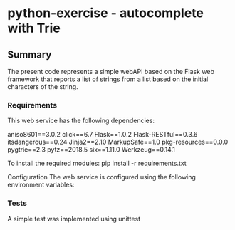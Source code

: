 # python-exercise - autocomplete with Trie

## Summary
The present code represents a simple webAPI based on the Flask web framework that reports a list of strings from a list based on the initial characters of the string.


### Requirements
This web service has the following dependencies:

aniso8601==3.0.2
click==6.7
Flask==1.0.2
Flask-RESTful==0.3.6
itsdangerous==0.24
Jinja2==2.10
MarkupSafe==1.0
pkg-resources==0.0.0
pygtrie==2.3
pytz==2018.5
six==1.11.0
Werkzeug==0.14.1

To install the required modules:
  pip install -r requirements.txt

Configuration
The web service is configured using the following environment variables:





### Tests
A simple test was implemented using unittest

